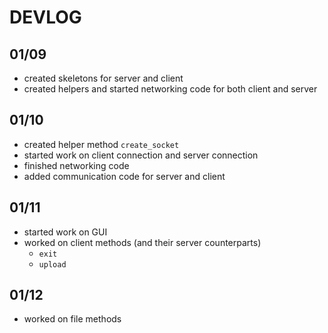 # DEVLOG

## 01/09
- created skeletons for server and client
- created helpers and started networking code for both client and server

## 01/10
- created helper method `create_socket`
- started work on client connection and server connection
- finished networking code
- added communication code for server and client

## 01/11
- started work on GUI
- worked on client methods (and their server counterparts)
	- `exit`
	- `upload`

## 01/12
- worked on file methods
